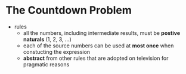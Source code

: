 # The Countdown Problem

- rules
  - all the numbers, including intermediate results, must be **postive naturals** (1, 2, 3, ...)
  - each of the source numbers can be used at **most once** when constucting the expression
  - **abstract** from other rules that are adopted on television for pragmatic reasons
